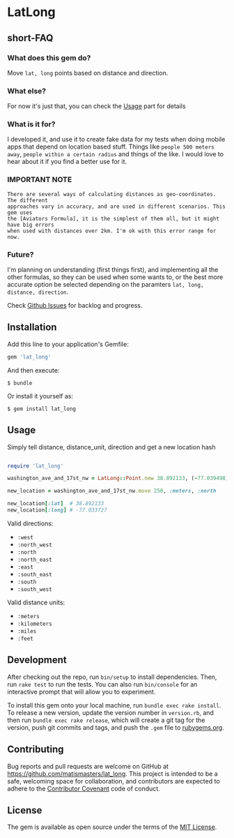 # LatLong

## short-FAQ
### What does this gem do?

Move `lat, long` points based on distance and direction.

### What else?

For now it's just that, you can check the [Usage](#usage) part for details

### What is it for?

I developed it, and use it to create fake data for my tests when doing mobile
apps that depend on location based stuff. Things like `people 500 meters away`,
`people within a certain radius` and things of the like. I would love to hear
about it if you find a better use for it.

### IMPORTANT NOTE

```
There are several ways of calculating distances as geo-coordinates. The different
approaches vary in accuracy, and are used in different scenarios. This gem uses
the [Aviators Formula], it is the simplest of them all, but it might have big errors
when used with distances over 2km. I'm ok with this error range for now.
```

### Future?

I'm planning on understanding (first things first), and implementing all the other
formulas, so they can be used when some wants to, or the best more accurate option
be selected depending on the paramters `lat, long, distance, direction`.

Check [Github Issues](https://github.com/matismasters/lat_long/issues) for backlog
and progress.

## Installation

Add this line to your application's Gemfile:

```ruby
gem 'lat_long'
```

And then execute:

    $ bundle

Or install it yourself as:

    $ gem install lat_long

## Usage

Simply tell distance, distance_unit, direction and get a new location hash

```ruby

require 'lat_long'

washington_ave_and_17st_nw = LatLong::Point.new 38.892133, (-77.039498)

new_location = washington_ave_and_17st_nw.move 250, :meters, :north

new_location[:lat]  # 38.892133
new_location[:long] # -77.033727

```

Valid directions:

- `:west`
- `:north_west`
- `:north`
- `:north_east`
- `:east`
- `:south_east`
- `:south`
- `:south_west`

Valid distance units:

- `:meters`
- `:kilometers`
- `:miles`
- `:feet`

## Development

After checking out the repo, run `bin/setup` to install dependencies. Then, run `rake test` to run the tests. You can also run `bin/console` for an interactive prompt that will allow you to experiment.

To install this gem onto your local machine, run `bundle exec rake install`. To release a new version, update the version number in `version.rb`, and then run `bundle exec rake release`, which will create a git tag for the version, push git commits and tags, and push the `.gem` file to [rubygems.org](https://rubygems.org).

## Contributing

Bug reports and pull requests are welcome on GitHub at https://github.com/matismasters/lat_long. This project is intended to be a safe, welcoming space for collaboration, and contributors are expected to adhere to the [Contributor Covenant](http://contributor-covenant.org) code of conduct.

## License

The gem is available as open source under the terms of the [MIT License](http://opensource.org/licenses/MIT).
